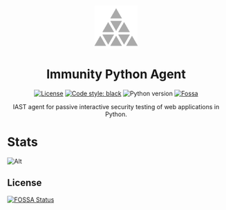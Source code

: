 <p align="center">
<img alt="Logo" src="assets/favicon_gray.png" height="100px">
</p>

<h1 align="center">Immunity Python Agent</h1>

<p align="center">
<a href="https://www.gnu.org/licenses/gpl-3.0"><img alt="License" src="https://img.shields.io/badge/License-GPLv3-blue.svg"></a>
<a href="https://github.com/psf/black"><img alt="Code style: black" src="https://img.shields.io/badge/code%20style-black-000000.svg"></a>
<img alt="Python version" src="https://img.shields.io/badge/Python-3.7|3.8|3.9|3.10|3.11|3.12-3776AB.svg?style=flat&logo=python&logoColor=white">
<a href="https://app.fossa.com/projects/git%2Bgithub.com%2Flight-hat%2Fimmunity-python-agent?ref=badge_shield"><img alt="Fossa" src="https://app.fossa.com/api/projects/git%2Bgithub.com%2Flight-hat%2Fimmunity-python-agent.svg?type=shield"></a>
</p>

<p align="center">
IAST agent for passive interactive security testing of web applications in Python.
</p>

# Stats

![Alt](https://repobeats.axiom.co/api/embed/570d9cf06c9a72e02f22480cc727b63edb2fddb1.svg "Repobeats analytics image")

## License
[![FOSSA Status](https://app.fossa.com/api/projects/git%2Bgithub.com%2Flight-hat%2Fimmunity-python-agent.svg?type=large)](https://app.fossa.com/projects/git%2Bgithub.com%2Flight-hat%2Fimmunity-python-agent?ref=badge_large)